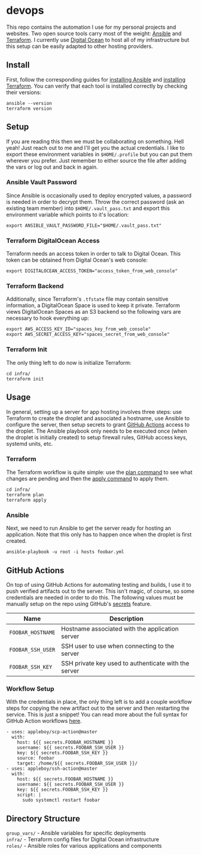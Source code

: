 # devops
This repo contains the automation I use for my personal projects and websites.
Two open source tools carry most of the weight: [Ansible](https://www.ansible.com/) and [Terraform](https://www.terraform.io/).
I currently use [Digital Ocean](https://www.digitalocean.com/) to host all of my infrastructure but this setup can be easily adapted to other hosting providers.

## Install
First, follow the corresponding guides for [installing Ansible](https://docs.ansible.com/ansible/latest/installation_guide/intro_installation.html) and [installing Terraform](https://www.terraform.io/downloads.html).
You can verify that each tool is installed correctly by checking their versions:
```
ansible --version
terraform version
```

## Setup
If you are reading this then we must be collaborating on something. Hell yeah!
Just reach out to me and I'll get you the actual credentials.
I like to export these environment variables in `$HOME/.profile` but you can put them wherever you prefer.
Just remember to either source the file after adding the vars or log out and back in again.

### Ansible Vault Password
Since Ansible is occasionally used to deploy encrypted values, a password is needed in order to decrypt them.
Throw the correct password (ask an existing team member) into `$HOME/.vault_pass.txt` and export this environment variable which points to it's location:
```
export ANSIBLE_VAULT_PASSWORD_FILE="$HOME/.vault_pass.txt"
```

### Terraform DigitalOcean Access
Terraform needs an access token in order to talk to Digital Ocean.
This token can be obtained from Digital Ocean's web console:
```
export DIGITALOCEAN_ACCESS_TOKEN="access_token_from_web_console"
```

### Terraform Backend
Additionally, since Terraform's `.tfstate` file may contain sensitive information, a DigitalOcean Space is used to keep it private.
Terraform views DigitalOcean Spaces as an S3 backend so the following vars are necessary to hook everything up:
```
export AWS_ACCESS_KEY_ID="spaces_key_from_web_console"
export AWS_SECRET_ACCESS_KEY="spaces_secret_from_web_console"
```

### Terraform Init
The only thing left to do now is initialize Terraform:
```
cd infra/
terraform init
```

## Usage
In general, setting up a server for app hosting involves three steps: use Terraform to create the droplet and associated a hostname, use Ansible to configure the server, then setup secrets to grant [GitHub Actions](https://github.com/features/actions) access to the droplet.
The Ansible playbook only needs to be executed once (when the droplet is initially created) to setup firewall rules, GitHub access keys, systemd units, etc.

### Terraform
The Terraform workflow is quite simple: use the [plan command](https://www.terraform.io/docs/cli/commands/plan.html) to see what changes are pending and then the [apply command](https://www.terraform.io/docs/cli/commands/apply.html) to apply them.
```
cd infra/
terraform plan
terraform apply
```

### Ansible
Next, we need to run Ansible to get the server ready for hosting an application.
Note that this only has to happen once when the droplet is first created.
```
ansible-playbook -u root -i hosts foobar.yml
```

## GitHub Actions
On top of using GitHub Actions for automating testing and builds, I use it to push verified artifacts out to the server.
This isn't magic, of course, so some credentials are needed in order to do this.
The following values must be manually setup on the repo using GitHub's [secrets](https://docs.github.com/en/actions/reference/encrypted-secrets) feature.

| Name | Description |
| --- | --- |
| `FOOBAR_HOSTNAME` | Hostname associated with the application server |
| `FOOBAR_SSH_USER` | SSH user to use when connecting to the server |
| `FOOBAR_SSH_KEY` | SSH private key used to authenticate with the server |

### Workflow Setup
With the credentials in place, the only thing left is to add a couple workflow steps for copying the new artifact out to the server and then restarting the service.
This is just a snippet!
You can read more about the full syntax for GitHub Action workflows [here](https://docs.github.com/en/actions/reference/workflow-syntax-for-github-actions).
```
- uses: appleboy/scp-action@master
  with:
    host: ${{ secrets.FOOBAR_HOSTNAME }}
    username: ${{ secrets.FOOBAR_SSH_USER }}
    key: ${{ secrets.FOOBAR_SSH_KEY }}
    source: foobar
    target: /home/${{ secrets.FOOBAR_SSH_USER }}/
- uses: appleboy/ssh-action@master
  with:
    host: ${{ secrets.FOOBAR_HOSTNAME }}
    username: ${{ secrets.FOOBAR_SSH_USER }}
    key: ${{ secrets.FOOBAR_SSH_KEY }}
    script: |
      sudo systemctl restart foobar
```

## Directory Structure
`group_vars/` - Ansible variables for specific deployments  
`infra/` - Terraform config files for Digital Ocean infrastructure  
`roles/` - Ansible roles for various applications and components  
